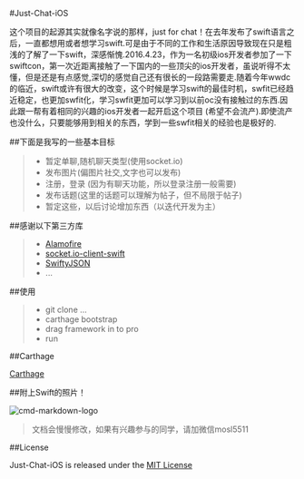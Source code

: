 #Just-Chat-iOS

这个项目的起源其实就像名字说的那样，just for chat！在去年发布了swift语言之后，一直都想用或者想学习swift.可是由于不同的工作和生活原因导致现在只是粗浅的了解了一下swift，深感惭愧.2016.4.23，作为一名初级ios开发者参加了一下swiftcon，第一次近距离接触了一下国内的一些顶尖的ios开发者，虽说听得不太懂，但是还是有点感觉,深切的感觉自己还有很长的一段路需要走.随着今年wwdc的临近，swift或许有很大的改变，这个时候是学习swift的最佳时机，swfit已经趋近稳定，也更加swfit化，学习swfit更加可以学习到以前oc没有接触过的东西.因此跟一帮有着相同的兴趣的ios开发者一起开启这个项目 (希望不会流产).即使流产也没什么，只要能够用到相关的东西，学到一些swfit相关的经验也是极好的.

##下面是我写的一些基本目标

> * 暂定单聊,随机聊天类型(使用socket.io)
> * 发布图片(偏图片社交,文字也可以发布)
> * 注册，登录 (因为有聊天功能，所以登录注册一般需要)
> * 发布话题(这里的话题可以理解为帖子，但不局限于帖子)
> * 暂定这些，以后讨论增加东西（以迭代开发为主）

##感谢以下第三方库
> * [Alamofire](https://github.com/Alamofire/Alamofire)
> * [socket.io-client-swift](https://github.com/socketio/socket.io-client-swift)
> * [SwiftyJSON](https://github.com/SwiftyJSON/SwiftyJSON)
> * ...

##使用
> * git clone ...
> * carthage bootstrap
> * drag framework in to pro
> * run

##Carthage

[Carthage](https://github.com/Carthage/Carthage)

##附上Swift的照片！

![cmd-markdown-logo](http://y0.ifengimg.com/a/2015_05/0ef4935e06759bd.jpg)

> 文档会慢慢修改，如果有兴趣参与的同学，请加微信mosl5511


##License

Just-Chat-iOS is released under the [MIT License](LICENSE.md)
